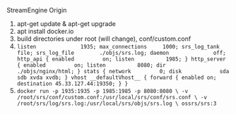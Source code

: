 StreamEngine Origin
1) apt-get update & apt-get upgrade
2) apt install docker.io
3) build directories under root (will change), conf/custom.conf 
4) `listen              1935;
max_connections     1000;
srs_log_tank        file;
srs_log_file        ./objs/srs.log;
daemon              off;
http_api {
    enabled         on;
    listen          1985;
}
http_server {
    enabled         on;
    listen          8080;
    dir             ./objs/nginx/html;
}
stats {
    network         0;
    disk            sda sdb xvda xvdb;
}
vhost __defaultVhost__ {
    forward {
           enabled on;
           destination 45.33.127.44:19350;
       }
}
`
5) `docker run -p 1935:1935 -p 1985:1985 -p 8080:8080 \
    -v /root/srs/conf/custom.conf:/usr/local/srs/conf/srs.conf \
    -v /root/srs/log/srs.log:/usr/local/srs/objs/srs.log \
    ossrs/srs:3`
